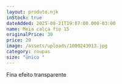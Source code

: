 ```yaml
---
layout: produto.njk
inStock: true
dateAdded: 2025-08-21T19:07:00.000-03:00
name: Meia calça fio 15
originalPrice: 30
price: 20
image: /assets/uploads/1000243013.jpg
category: roupas
size: "único "
---
```

Fina efeito transparente
